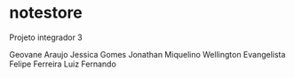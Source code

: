 # notestore
Projeto integrador 3

Geovane Araujo
Jessica Gomes
Jonathan Miquelino
Wellington Evangelista
Felipe Ferreira
Luiz Fernando
